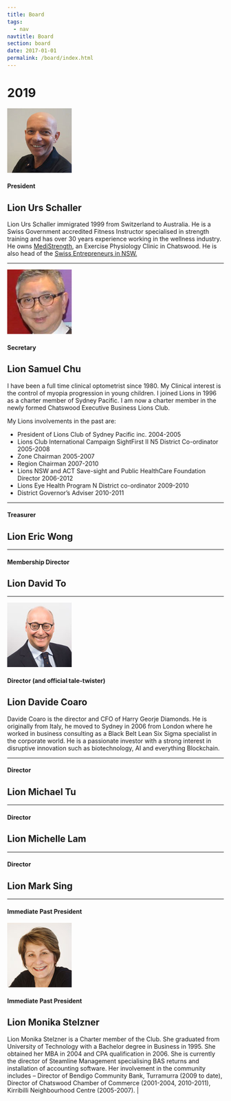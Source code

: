 ```yaml
---
title: Board
tags:
  - nav
navtitle: Board
section: board
date: 2017-01-01
permalink: /board/index.html
---
```


# 2019

![Urs Schaller](/static/img/board-urs-schaller.jpg "Urs Schaller")
#### President 
## Lion Urs Schaller
Lion Urs Schaller immigrated 1999 from Switzerland to Australia. He is a Swiss Government accredited Fitness Instructor specialised in strength training and has over 30 years experience working in the wellness industry. He owns <a href="http://www.medistrength.com.au" target="_blank">MediStrength</a>, an Exercise Physiology Clinic in Chatswood. He is also head of the <a href="www.swissentrepreneurs.org" target="_blank">Swiss Entrepreneurs in NSW.</a>

---

![Samuel Chu](/static/img/board-samuel-chu.jpg "Samuel Chu")
#### Secretary
## Lion Samuel Chu
I have been a full time clinical optometrist since 1980. My Clinical interest is the control of myopia progression in young children. I joined Lions in 1996 as a charter member of Sydney Pacific. I am now a charter member in the newly formed Chatswood Executive Business Lions Club.

My Lions involvements in the past are:
- President of Lions Club of Sydney Pacific inc. 2004-2005
- Lions Club International Campaign SightFirst II N5 District Co-ordinator 2005-2008
- Zone Chairman 2005-2007
- Region Chairman 2007-2010
- Lions NSW and ACT Save-sight and Public HealthCare Foundation Director 2006-2012
- Lions Eye Health Program N District co-ordinator 2009-2010
- District Governor’s Adviser 2010-2011

---

#### Treasurer
## Lion Eric Wong

---

#### Membership Director
## Lion David To

---
![Davide Coaro](/static/img/board-davide-coaro.jpg "Davide Coaro")
#### Director (and official tale-twister)
## Lion Davide Coaro
Davide Coaro is the director and CFO of Harry Georje Diamonds. He is originally from Italy, he moved to Sydney in 2006 from London where he worked in business consulting as a Black Belt Lean Six Sigma specialist in the corporate world. He is a passionate investor with a strong interest in disruptive innovation such as biotechnology, AI and everything Blockchain.

---

#### Director
## Lion Michael Tu

---

#### Director 
## Lion Michelle Lam

---

#### Director
## Lion Mark Sing

---

#### Immediate Past President
![Monika Stelzner](/static/img/board-monika-stelzner.jpg "Monika Stelzner")
#### Immediate Past President
## Lion Monika Stelzner
Lion Monika Stelzner is a Charter member of the Club. She graduated from University of Technology with a Bachelor degree in Business in 1995. She obtained her MBA in 2004 and CPA qualification in 2006. She is currently the director of Steamline Management specialising BAS returns and installation of accounting software. Her involvement in the community includes – Director of Bendigo Community Bank, Turramurra (2009 to date), Director of Chatswood Chamber of Commerce (2001-2004, 2010-2011), Kirribilli Neighbourhood Centre (2005-2007). |



